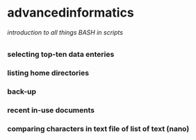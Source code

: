 # advancedinformatics

###### introduction to all things BASH in scripts

### selecting top-ten data enteries 

### listing home directories 

### back-up 

### recent in-use documents 

### comparing characters in text file of list of text (nano) 





